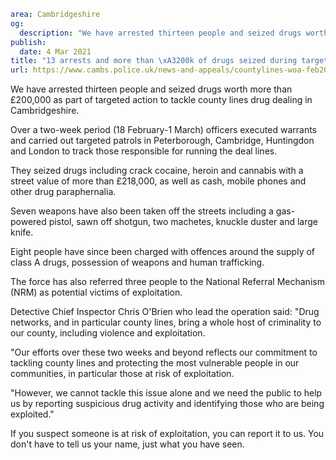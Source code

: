 ```yaml
area: Cambridgeshire
og:
  description: "We have arrested thirteen people and seized drugs worth more than \xA3200,000 as part of targeted action to tackle county lines drug dealing in Cambridgeshire."
publish:
  date: 4 Mar 2021
title: "13 arrests and more than \xA3200k of drugs seized during targeted action"
url: https://www.cambs.police.uk/news-and-appeals/countylines-woa-feb2021
```

We have arrested thirteen people and seized drugs worth more than £200,000 as part of targeted action to tackle county lines drug dealing in Cambridgeshire.

Over a two-week period (18 February-1 March) officers executed warrants and carried out targeted patrols in Peterborough, Cambridge, Huntingdon and London to track those responsible for running the deal lines.

They seized drugs including crack cocaine, heroin and cannabis with a street value of more than £218,000, as well as cash, mobile phones and other drug paraphernalia.

Seven weapons have also been taken off the streets including a gas-powered pistol, sawn off shotgun, two machetes, knuckle duster and large knife.

Eight people have since been charged with offences around the supply of class A drugs, possession of weapons and human trafficking.

The force has also referred three people to the National Referral Mechanism (NRM) as potential victims of exploitation.

Detective Chief Inspector Chris O'Brien who lead the operation said: "Drug networks, and in particular county lines, bring a whole host of criminality to our county, including violence and exploitation.

"Our efforts over these two weeks and beyond reflects our commitment to tackling county lines and protecting the most vulnerable people in our communities, in particular those at risk of exploitation.

"However, we cannot tackle this issue alone and we need the public to help us by reporting suspicious drug activity and identifying those who are being exploited."

If you suspect someone is at risk of exploitation, you can report it to us. You don't have to tell us your name, just what you have seen.

